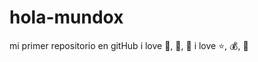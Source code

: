# hola-mundox
mi primer repositorio en gitHub
i love :icecream:, :pizza:, :dog:
i love :star:, :moneybag:, :avocado:

